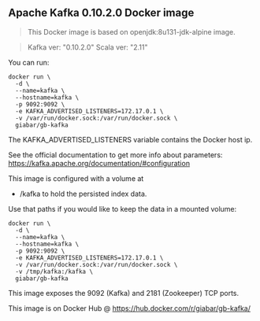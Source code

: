 ## Apache Kafka 0.10.2.0 Docker image

> This Docker image is based on openjdk:8u131-jdk-alpine image.

> Kafka ver: "0.10.2.0" Scala ver: "2.11"

You can run:
```
docker run \
  -d \
  --name=kafka \
  --hostname=kafka \
  -p 9092:9092 \
  -e KAFKA_ADVERTISED_LISTENERS=172.17.0.1 \
  -v /var/run/docker.sock:/var/run/docker.sock \
  giabar/gb-kafka
```
The KAFKA_ADVERTISED_LISTENERS variable contains the Docker host ip.

See the official documentation to get more info about parameters: https://kafka.apache.org/documentation/#configuration

This image is configured with a volume at 
* /kafka
to hold the persisted index data.

Use that paths if you would like to keep the data in a mounted volume:
```
docker run \
  -d \
  --name=kafka \
  --hostname=kafka \
  -p 9092:9092 \
  -e KAFKA_ADVERTISED_LISTENERS=172.17.0.1 \
  -v /var/run/docker.sock:/var/run/docker.sock \
  -v /tmp/kafka:/kafka \
  giabar/gb-kafka
```

This image exposes the 9092 (Kafka) and 2181 (Zookeeper) TCP ports.

This image is on Docker Hub @ https://hub.docker.com/r/giabar/gb-kafka/ 
